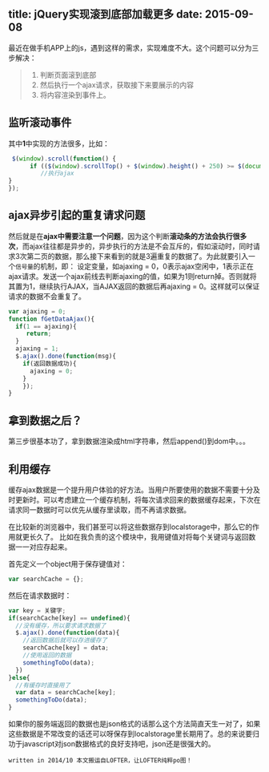 title: jQuery实现滚到底部加载更多
date: 2015-09-08
---

最近在做手机APP上的js，遇到这样的需求，实现难度不大。这个问题可以分为三步解决：
> 1. 判断页面滚到底部
> 2. 然后执行一个ajax请求，获取接下来要展示的内容
> 3. 将内容渲染到事件上。

<!-- more -->

## 监听滚动事件
其中**1**中实现的方法很多，比如：
```javascript
 $(window).scroll(function() {
      if (($(window).scrollTop() + $(window).height() + 250) >= $(document).height()) {
         //执行ajax
}
});
```
## ajax异步引起的重复请求问题
然后就是在**ajax中需要注意一个问题**，因为这个判断**滚动条的方法会执行很多次**，而ajax往往都是异步的，异步执行的方法是不会互斥的，假如滚动时，同时请求3次第二页的数据，那么接下来看到的就是3遍重复的数据了。为此就要引入一个`信号量`的机制，即：
设定变量，如ajaxing = 0，0表示ajax空闲中，1表示正在ajax请求。发送一个ajax前线去判断ajaxing的值，如果为1则return掉。否则就将其置为1，继续执行AJAX，当AJAX返回的数据后再ajaxing = 0。这样就可以保证请求的数据不会重复了。

```javascript
var ajaxing = 0;
function fGetDataAjax(){
  if(1 == ajaxing){
     return;
  }
  ajaxing = 1;
  $.ajax().done(function(msg){
    if(返回数据成功){
      ajaxing = 0;
    }    
	});
}
```
## 拿到数据之后？
第三步很基本功了，拿到数据渲染成html字符串，然后append()到dom中。。。

## 利用缓存
缓存ajax数据是一个提升用户体验的好方法。当用户所要使用的数据不需要十分及时更新时。可以考虑建立一个缓存机制，将每次请求回来的数据缓存起来，下次在请求同一数据时可以优先从缓存里读取，而不再请求数据。

在比较新的浏览器中，我们甚至可以将这些数据存到localstorage中，那么它的作用就更长久了。
比如在我负责的这个模块中，我用键值对将每个关键词与返回数据一一对应存起来。

首先定义一个object用于保存键值对：
```javascript 
var searchCache = {};
```
然后在请求数据时：
```javascript
var key = 关键字;
if(searchCache[key] == undefined){
  //没有缓存，所以要求请求数据了
  $.ajax().done(function(data){
    //返回数据后就可以存进缓存了
    searchCache[key] = data;
    //使用返回的数据
    somethingToDo(data);
  })
}else{
  //有缓存时直接用了
  var data = searchCache[key];
  somethingToDo(data);
}
```
如果你的服务端返回的数据也是json格式的话那么这个方法简直天生一对了，如果这些数据是不常改变的话还可以呀保存到localstorage里长期用了。总的来说要归功于javascript对json数据格式的良好支持吧，json还是很强大的。

`written in 2014/10 本文搬运自LOFTER，让LOFTER纯粹po图！ `